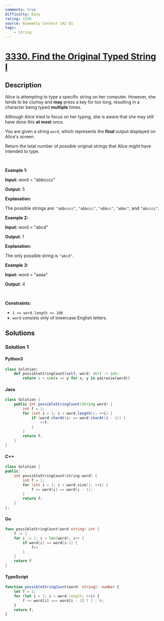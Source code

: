 ```yaml
---
comments: true
difficulty: Easy
rating: 1338
source: Biweekly Contest 142 Q1
tags:
    - String
---
```


<!-- problem:start -->

# [3330. Find the Original Typed String I](https://leetcode.com/problems/find-the-original-typed-string-i)

## Description

<!-- description:start -->

<p>Alice is attempting to type a specific string on her computer. However, she tends to be clumsy and <strong>may</strong> press a key for too long, resulting in a character being typed <strong>multiple</strong> times.</p>

<p>Although Alice tried to focus on her typing, she is aware that she may still have done this <strong>at most</strong> <em>once</em>.</p>

<p>You are given a string <code>word</code>, which represents the <strong>final</strong> output displayed on Alice&#39;s screen.</p>

<p>Return the total number of <em>possible</em> original strings that Alice <em>might</em> have intended to type.</p>

<p>&nbsp;</p>
<p><strong class="example">Example 1:</strong></p>

<div class="example-block">
<p><strong>Input:</strong> <span class="example-io">word = &quot;abbcccc&quot;</span></p>

<p><strong>Output:</strong> <span class="example-io">5</span></p>

<p><strong>Explanation:</strong></p>

<p>The possible strings are: <code>&quot;abbcccc&quot;</code>, <code>&quot;abbccc&quot;</code>, <code>&quot;abbcc&quot;</code>, <code>&quot;abbc&quot;</code>, and <code>&quot;abcccc&quot;</code>.</p>
</div>

<p><strong class="example">Example 2:</strong></p>

<div class="example-block">
<p><strong>Input:</strong> <span class="example-io">word = &quot;abcd&quot;</span></p>

<p><strong>Output:</strong> <span class="example-io">1</span></p>

<p><strong>Explanation:</strong></p>

<p>The only possible string is <code>&quot;abcd&quot;</code>.</p>
</div>

<p><strong class="example">Example 3:</strong></p>

<div class="example-block">
<p><strong>Input:</strong> <span class="example-io">word = &quot;aaaa&quot;</span></p>

<p><strong>Output:</strong> <span class="example-io">4</span></p>
</div>

<p>&nbsp;</p>
<p><strong>Constraints:</strong></p>

<ul>
	<li><code>1 &lt;= word.length &lt;= 100</code></li>
	<li><code>word</code> consists only of lowercase English letters.</li>
</ul>

<!-- description:end -->

## Solutions

<!-- solution:start -->

### Solution 1

<!-- tabs:start -->

#### Python3

```python
class Solution:
    def possibleStringCount(self, word: str) -> int:
        return 1 + sum(x == y for x, y in pairwise(word))
```

#### Java

```java
class Solution {
    public int possibleStringCount(String word) {
        int f = 1;
        for (int i = 1; i < word.length(); ++i) {
            if (word.charAt(i) == word.charAt(i - 1)) {
                ++f;
            }
        }
        return f;
    }
}
```

#### C++

```cpp
class Solution {
public:
    int possibleStringCount(string word) {
        int f = 1;
        for (int i = 1; i < word.size(); ++i) {
            f += word[i] == word[i - 1];
        }
        return f;
    }
};
```

#### Go

```go
func possibleStringCount(word string) int {
	f := 1
	for i := 1; i < len(word); i++ {
		if word[i] == word[i-1] {
			f++
		}
	}
	return f
}
```

#### TypeScript

```ts
function possibleStringCount(word: string): number {
    let f = 1;
    for (let i = 1; i < word.length; ++i) {
        f += word[i] === word[i - 1] ? 1 : 0;
    }
    return f;
}
```

<!-- tabs:end -->

<!-- solution:end -->

<!-- problem:end -->
